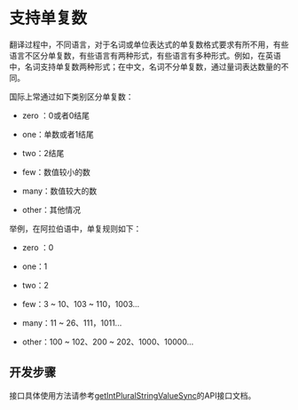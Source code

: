 # 支持单复数

翻译过程中，不同语言，对于名词或单位表达式的单复数格式要求有所不用，有些语言不区分单复数，有些语言有两种形式，有些语言有多种形式。例如，在英语中，名词支持单复数两种形式；在中文，名词不分单复数，通过量词表达数量的不同。

国际上常通过如下类别区分单复数：

- zero ：0或者0结尾

- one：单数或者1结尾

- two：2结尾

- few：数值较小的数

- many：数值较大的数

- other：其他情况

举例，在阿拉伯语中，单复规则如下：

- zero ：0

- one：1

- two：2

- few：3 ~ 10、103 ~ 110，1003...

- many：11 ~ 26、111，1011...

- other：100 ~ 102、200 ~ 202、1000、10000...

## 开发步骤

接口具体使用方法请参考[getIntPluralStringValueSync](../reference/apis-localization-kit/js-apis-resource-manager.md#getintpluralstringvaluesync18)的API接口文档。
